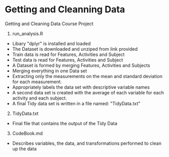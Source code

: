 # Getting and Cleanning Data 
Getting and Cleaning Data Course Project 

1. run_analysis.R
- Libary "dplyr" is installed and loaded
- The Dataset is downloaded and unziped from link provided
- Train data is read for Features, Activities and Subject
- Test data is read for Features, Activities and Subject
- A Dataset is formed by merging Features, Activities and Subjects 
- Merging everything in one Data set
- Extracting only the measurements on the mean and standard deviation for each measurement.
- Appropriately labels the data set with descriptive variable names
- A second data set is created with the average of each variable for each activity and each subject.
- A final Tidy data set is written in a file named: "TidyData.txt"

2. TidyData.txt
- Final file that contains the output of the Tidy Data

3. CodeBook.md
- Describes variables, the data, and  transformations performed to clean up the data 